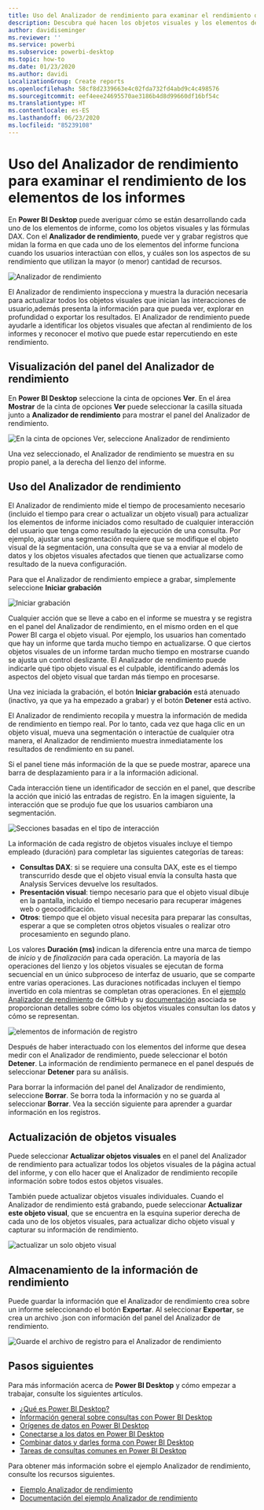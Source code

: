 ```yaml
---
title: Uso del Analizador de rendimiento para examinar el rendimiento de los elementos de los informes en Power BI Desktop
description: Descubra qué hacen los objetos visuales y los elementos de informe en términos de uso de recursos y capacidad de respuesta
author: davidiseminger
ms.reviewer: ''
ms.service: powerbi
ms.subservice: powerbi-desktop
ms.topic: how-to
ms.date: 01/23/2020
ms.author: davidi
LocalizationGroup: Create reports
ms.openlocfilehash: 58cf8d2339663e4c02fda732fd4abd9c4c498576
ms.sourcegitcommit: eef4eee24695570ae3186b4d8d99660df16bf54c
ms.translationtype: HT
ms.contentlocale: es-ES
ms.lasthandoff: 06/23/2020
ms.locfileid: "85239108"
---
```

# <a name="use-performance-analyzer-to-examine-report-element-performance"></a>Uso del Analizador de rendimiento para examinar el rendimiento de los elementos de los informes

En **Power BI Desktop** puede averiguar cómo se están desarrollando cada uno de los elementos de informe, como los objetos visuales y las fórmulas DAX. Con el **Analizador de rendimiento**, puede ver y grabar registros que midan la forma en que cada uno de los elementos del informe funciona cuando los usuarios interactúan con ellos, y cuáles son los aspectos de su rendimiento que utilizan la mayor (o menor) cantidad de recursos.

![Analizador de rendimiento](media/desktop-performance-analyzer/performance-analyzer-01.png)

El Analizador de rendimiento inspecciona y muestra la duración necesaria para actualizar todos los objetos visuales que inician las interacciones de usuario,además presenta la información para que pueda ver, explorar en profundidad o exportar los resultados. El Analizador de rendimiento puede ayudarle a identificar los objetos visuales que afectan al rendimiento de los informes y reconocer el motivo que puede estar repercutiendo en este rendimiento.

## <a name="displaying-the-performance-analyzer-pane"></a>Visualización del panel del Analizador de rendimiento

En **Power BI Desktop** seleccione la cinta de opciones **Ver**. En el área **Mostrar** de la cinta de opciones **Ver** puede seleccionar la casilla situada junto a **Analizador de rendimiento** para mostrar el panel del Analizador de rendimiento.

![En la cinta de opciones Ver, seleccione Analizador de rendimiento](media/desktop-performance-analyzer/performance-analyzer-02.png)

Una vez seleccionado, el Analizador de rendimiento se muestra en su propio panel, a la derecha del lienzo del informe.

## <a name="using-performance-analyzer"></a>Uso del Analizador de rendimiento

El Analizador de rendimiento mide el tiempo de procesamiento necesario (incluido el tiempo para crear o actualizar un objeto visual) para actualizar los elementos de informe iniciados como resultado de cualquier interacción del usuario que tenga como resultado la ejecución de una consulta. Por ejemplo, ajustar una segmentación requiere que se modifique el objeto visual de la segmentación, una consulta que se va a enviar al modelo de datos y los objetos visuales afectados que tienen que actualizarse como resultado de la nueva configuración. 

Para que el Analizador de rendimiento empiece a grabar, simplemente seleccione **Iniciar grabación**

![Iniciar grabación](media/desktop-performance-analyzer/performance-analyzer-03.png)

Cualquier acción que se lleve a cabo en el informe se muestra y se registra en el panel del Analizador de rendimiento, en el mismo orden en el que Power BI carga el objeto visual. Por ejemplo, los usuarios han comentado que hay un informe que tarda mucho tiempo en actualizarse. O que ciertos objetos visuales de un informe tardan mucho tiempo en mostrarse cuando se ajusta un control deslizante. El Analizador de rendimiento puede indicarle qué tipo objeto visual es el culpable, identificando además los aspectos del objeto visual que tardan más tiempo en procesarse. 

Una vez iniciada la grabación, el botón **Iniciar grabación** está atenuado (inactivo, ya que ya ha empezado a grabar) y el botón **Detener** está activo. 

El Analizador de rendimiento recopila y muestra la información de medida de rendimiento en tiempo real. Por lo tanto, cada vez que haga clic en un objeto visual, mueva una segmentación o interactúe de cualquier otra manera, el Analizador de rendimiento muestra inmediatamente los resultados de rendimiento en su panel.

Si el panel tiene más información de la que se puede mostrar, aparece una barra de desplazamiento para ir a la información adicional.

Cada interacción tiene un identificador de sección en el panel, que describe la acción que inició las entradas de registro. En la imagen siguiente, la interacción que se produjo fue que los usuarios cambiaron una segmentación.

![Secciones basadas en el tipo de interacción](media/desktop-performance-analyzer/performance-analyzer-04.png)

La información de cada registro de objetos visuales incluye el tiempo empleado (duración) para completar las siguientes categorías de tareas:

* **Consultas DAX**: si se requiere una consulta DAX, este es el tiempo transcurrido desde que el objeto visual envía la consulta hasta que Analysis Services devuelve los resultados.
* **Presentación visual**: tiempo necesario para que el objeto visual dibuje en la pantalla, incluido el tiempo necesario para recuperar imágenes web o geocodificación. 
* **Otros**: tiempo que el objeto visual necesita para preparar las consultas, esperar a que se completen otros objetos visuales o realizar otro procesamiento en segundo plano.

Los valores **Duración (ms)** indican la diferencia entre una marca de tiempo de *inicio* y de *finalización* para cada operación. La mayoría de las operaciones del lienzo y los objetos visuales se ejecutan de forma secuencial en un único subproceso de interfaz de usuario, que se comparte entre varias operaciones. Las duraciones notificadas incluyen el tiempo invertido en cola mientras se completan otras operaciones. En el [ejemplo Analizador de rendimiento](https://github.com/microsoft/powerbi-desktop-samples/tree/master/Performance%20Analyzer) de GitHub y su [documentación](https://github.com/microsoft/powerbi-desktop-samples/blob/master/Performance%20Analyzer/Power%20BI%20Performance%20Analyzer%20Export%20File%20Format.docx) asociada se proporcionan detalles sobre cómo los objetos visuales consultan los datos y cómo se representan.


![elementos de información de registro](media/desktop-performance-analyzer/performance-analyzer-06.png)

Después de haber interactuado con los elementos del informe que desea medir con el Analizador de rendimiento, puede seleccionar el botón **Detener**. La información de rendimiento permanece en el panel después de seleccionar **Detener** para su análisis.

Para borrar la información del panel del Analizador de rendimiento, seleccione **Borrar**. Se borra toda la información y no se guarda al seleccionar **Borrar**. Vea la sección siguiente para aprender a guardar información en los registros. 

## <a name="refreshing-visuals"></a>Actualización de objetos visuales

Puede seleccionar **Actualizar objetos visuales** en el panel del Analizador de rendimiento para actualizar todos los objetos visuales de la página actual del informe, y con ello hacer que el Analizador de rendimiento recopile información sobre todos estos objetos visuales.

También puede actualizar objetos visuales individuales. Cuando el Analizador de rendimiento está grabando, puede seleccionar **Actualizar este objeto visual**, que se encuentra en la esquina superior derecha de cada uno de los objetos visuales, para actualizar dicho objeto visual y capturar su información de rendimiento.

![actualizar un solo objeto visual](media/desktop-performance-analyzer/performance-analyzer-07.png)

## <a name="saving-performance-information"></a>Almacenamiento de la información de rendimiento

Puede guardar la información que el Analizador de rendimiento crea sobre un informe seleccionando el botón **Exportar**. Al seleccionar **Exportar**, se crea un archivo .json con información del panel del Analizador de rendimiento. 

![Guarde el archivo de registro para el Analizador de rendimiento](media/desktop-performance-analyzer/performance-analyzer-05.png)


## <a name="next-steps"></a>Pasos siguientes
Para más información acerca de **Power BI Desktop** y cómo empezar a trabajar, consulte los siguientes artículos.

* [¿Qué es Power BI Desktop?](../fundamentals/desktop-what-is-desktop.md)
* [Información general sobre consultas con Power BI Desktop](../transform-model/desktop-query-overview.md)
* [Orígenes de datos en Power BI Desktop](../connect-data/desktop-data-sources.md)
* [Conectarse a los datos en Power BI Desktop](../connect-data/desktop-connect-to-data.md)
* [Combinar datos y darles forma con Power BI Desktop](../connect-data/desktop-shape-and-combine-data.md)
* [Tareas de consultas comunes en Power BI Desktop](../transform-model/desktop-common-query-tasks.md)   

Para obtener más información sobre el ejemplo Analizador de rendimiento, consulte los recursos siguientes.

* [Ejemplo Analizador de rendimiento](https://github.com/microsoft/powerbi-desktop-samples/tree/master/Performance%20Analyzer)
* [Documentación del ejemplo Analizador de rendimiento](https://github.com/microsoft/powerbi-desktop-samples/blob/master/Performance%20Analyzer/Power%20BI%20Performance%20Analyzer%20Export%20File%20Format.docx)
